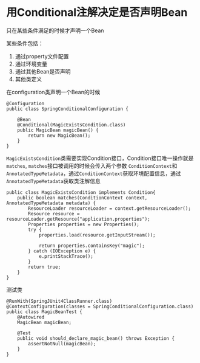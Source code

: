 # 用Conditional注解决定是否声明Bean

只在某些条件满足的时候才声明一个Bean

某些条件包括：

1. 通过property文件配置
2. 通过环境变量
3. 通过其他Bean是否声明
4. 其他类定义


在configuration类声明一个Bean的时候

	@Configuration
	public class SpringConditionalConfiguration {

    	@Bean
    	@Conditional(MagicExistsCondition.class)
    	public MagicBean magicBean() {
        	return new MagicBean();
    	}
	}


`MagicExistsCondition`类需要实现Condition接口，Condition接口唯一操作就是`matches`, `matches`接口被调用的时候会传入两个参数
`ConditionContext`和`AnnotatedTypeMetadata`，通过`ConditionContext`获取环境配置信息，通过`AnnotatedTypeMetadata`获取类注解信息


	public class MagicExistsCondition implements Condition{
	    public boolean matches(ConditionContext context, AnnotatedTypeMetadata metadata) {
	        ResourceLoader resourceLoader = context.getResourceLoader();
	        Resource resource = resourceLoader.getResource("application.properties");
	        Properties properties = new Properties();
	        try {
	            properties.load(resource.getInputStream());
	
	            return properties.containsKey("magic");
	        } catch (IOException e) {
	            e.printStackTrace();
	        }
	        return true;
	    }
	}
	
测试类

	@RunWith(SpringJUnit4ClassRunner.class)
	@ContextConfiguration(classes = SpringConditionalConfiguration.class)
	public class MagicBeanTest {
	    @Autowired
	    MagicBean magicBean;
	
	    @Test
	    public void should_declare_magic_bean() throws Exception {
	        assertNotNull(magicBean);
	    }
	}			


